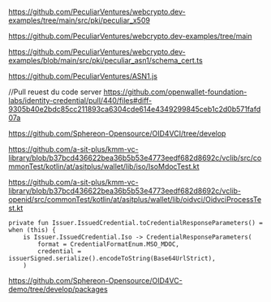
https://github.com/PeculiarVentures/webcrypto.dev-examples/tree/main/src/pki/peculiar_x509

https://github.com/PeculiarVentures/webcrypto.dev-examples/tree/main

https://github.com/PeculiarVentures/webcrypto.dev-examples/blob/main/src/pki/peculiar_asn1/schema_cert.ts

https://github.com/PeculiarVentures/ASN1.js

//Pull reuest du code server
https://github.com/openwallet-foundation-labs/identity-credential/pull/440/files#diff-9305b40e2bdc85cc211893ca6304cde614e4349299845ceb1c2d0b571fafd07a


https://github.com/Sphereon-Opensource/OID4VCI/tree/develop

https://github.com/a-sit-plus/kmm-vc-library/blob/b37bcd436622bea36b5b53e4773eedf682d8692c/vclib/src/commonTest/kotlin/at/asitplus/wallet/lib/iso/IsoMdocTest.kt

https://github.com/a-sit-plus/kmm-vc-library/blob/b37bcd436622bea36b5b53e4773eedf682d8692c/vclib-openid/src/commonTest/kotlin/at/asitplus/wallet/lib/oidvci/OidvciProcessTest.kt


    private fun Issuer.IssuedCredential.toCredentialResponseParameters() = when (this) {
        is Issuer.IssuedCredential.Iso -> CredentialResponseParameters(
            format = CredentialFormatEnum.MSO_MDOC,
            credential = issuerSigned.serialize().encodeToString(Base64UrlStrict),
        )

https://github.com/Sphereon-Opensource/OID4VC-demo/tree/develop/packages